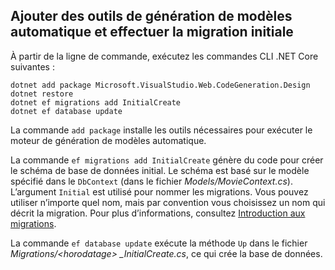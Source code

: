 <a name="cli"></a>
## <a name="add-scaffold-tooling-and-perform-initial-migration"></a>Ajouter des outils de génération de modèles automatique et effectuer la migration initiale

À partir de la ligne de commande, exécutez les commandes CLI .NET Core suivantes :

```console
dotnet add package Microsoft.VisualStudio.Web.CodeGeneration.Design
dotnet restore
dotnet ef migrations add InitialCreate
dotnet ef database update
```

La commande `add package` installe les outils nécessaires pour exécuter le moteur de génération de modèles automatique.

La commande `ef migrations add InitialCreate` génère du code pour créer le schéma de base de données initial. Le schéma est basé sur le modèle spécifié dans le `DbContext` (dans le fichier *Models/MovieContext.cs*). L’argument `Initial` est utilisé pour nommer les migrations. Vous pouvez utiliser n’importe quel nom, mais par convention vous choisissez un nom qui décrit la migration. Pour plus d’informations, consultez [Introduction aux migrations](xref:data/ef-mvc/migrations#introduction-to-migrations).

La commande `ef database update` exécute la méthode `Up` dans le fichier *Migrations/\<horodatage> _InitialCreate.cs*, ce qui crée la base de données.
